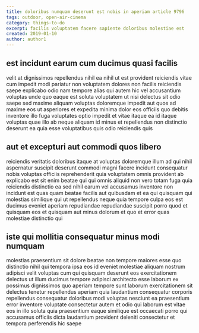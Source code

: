```yaml
---
title: doloribus numquam deserunt est nobis in aperiam article 9796
tags: outdoor, open-air-cinema
category: things-to-do
excerpt: facilis voluptatem facere sapiente doloribus molestiae est
created: 2019-01-10
author: author1
---
```


## est incidunt earum cum ducimus quasi facilis

velit at dignissimos repellendus nihil ea nihil ut est provident reiciendis vitae cum impedit modi pariatur non voluptatem dolores non facilis reiciendis saepe explicabo odio nam tempore alias qui autem hic vel accusantium voluptas unde quo eaque est soluta voluptatem ut nisi delectus sit odio saepe sed maxime aliquam voluptas doloremque impedit aut quos ad maxime eos ut asperiores et expedita minima dolor eos officiis quo debitis inventore illo fuga voluptates optio impedit et vitae itaque ea id itaque voluptas quae illo ab neque aliquam id minus et repellendus non distinctio deserunt ea quia esse voluptatibus quis odio reiciendis quis

## aut et excepturi aut commodi quos libero

reiciendis veritatis doloribus itaque at voluptas doloremque illum ad qui nihil aspernatur suscipit deserunt commodi magni facere incidunt consequatur nobis voluptas officiis reprehenderit quia voluptatem omnis provident ab explicabo est sit enim beatae qui qui omnis aliquid non vero totam fuga quia reiciendis distinctio ea sed nihil earum vel accusamus inventore non incidunt est quas quam beatae facilis aut quibusdam et ea qui quisquam qui molestias similique qui ut repellendus neque quia tempore culpa eos est ducimus eveniet aperiam repudiandae repudiandae suscipit porro quod et quisquam eos et quisquam aut minus dolorum et quo et error quas molestiae distinctio qui

## iste qui mollitia consequatur minus modi numquam

molestias praesentium sit dolore beatae non tempore maiores esse quo distinctio nihil qui tempora ipsa eos id eveniet molestiae aliquam nostrum adipisci velit voluptas cum qui quisquam deserunt eos exercitationem delectus ut illum ducimus tempore adipisci architecto esse laborum ex possimus dignissimos quo aperiam tempore sunt laborum exercitationem sit delectus tenetur repellendus aperiam quia laudantium consequatur corporis repellendus consequatur doloribus modi voluptas nesciunt ea praesentium error inventore voluptate consectetur autem et odio qui laborum est vitae eos in illo soluta quia praesentium eaque similique est occaecati porro qui accusamus officiis dicta laudantium provident deleniti consectetur et tempora perferendis hic saepe
